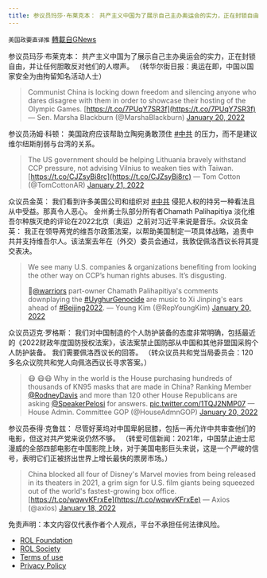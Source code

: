 ```yaml
---
title: 参议员玛莎·布莱克本： 共产主义中国为了展示自己主办奥运会的实力，正在封锁自由
---
```

`美国政要直译推` [轉載自GNews](https://gnews.org/zh-hans/1887078/)

参议员玛莎·布莱克本： 共产主义中国为了展示自己主办奥运会的实力，正在封锁自由，并让任何胆敢反对他们的人噤声。 （转华尔街日报：奥运在即，中国以国家安全为由拘留知名活动人士）



> Communist China is locking down freedom and silencing anyone who dares disagree with them in order to showcase their hosting of the Olympic Games. [https://t.co/7PUqY7SR3f](https://t.co/7PUqY7SR3f)
> — Sen. Marsha Blackburn (@MarshaBlackburn) [January 20, 2022](https://twitter.com/MarshaBlackburn/status/1484256193765945344?ref_src=twsrc%5Etfw)



参议员汤姆·科顿： 美国政府应该帮助立陶宛勇敢顶住 [#中共](https://twitter.com/hashtag/%E4%B8%AD%E5%85%B1?src=hashtag_click) 的压力，而不是建议维尔纽斯削弱与台湾的关系。



> The US government should be helping Lithuania bravely withstand CCP pressure, not advising Vilnius to weaken ties with Taiwan. [https://t.co/CJZsyBi8rc](https://t.co/CJZsyBi8rc)
> — Tom Cotton (@TomCottonAR) [January 21, 2022](https://twitter.com/TomCottonAR/status/1484332333519933443?ref_src=twsrc%5Etfw)



众议员金英： 我们看到许多美国公司和组织对 [#中共](https://twitter.com/hashtag/%E4%B8%AD%E5%85%B1?src=hashtag_click) 侵犯人权的持另一种看法且从中受益。那真令人恶心。 金州勇士队部分所有者Chamath Palihapitiya 淡化维吾尔种族灭绝的评论在2022北京（奥运）之前对习近平来说是音乐。众议员金英： 我正在领导两党的维吾尔政策法案，以帮助美国制定一项具体战略，追责中共并支持维吾尔人。该法案去年在（外交）委员会通过，我敦促佩洛西议长将其提交表决。



> We see many U.S. companies & organizations benefiting from looking the other way on CCP’s human rights abuses. It’s disgusting. 
>  
> 🏀[@warriors](https://twitter.com/warriors?ref_src=twsrc%5Etfw) part-owner Chamath Palihapitiya's comments downplaying the [#UyghurGenocide](https://twitter.com/hashtag/UyghurGenocide?src=hash&amp;ref_src=twsrc%5Etfw) are music to Xi Jinping's ears ahead of [#Beijing2022](https://twitter.com/hashtag/Beijing2022?src=hash&amp;ref_src=twsrc%5Etfw).
> — Young Kim (@RepYoungKim) [January 20, 2022](https://twitter.com/RepYoungKim/status/1484280614807379972?ref_src=twsrc%5Etfw)



众议员迈克·罗格斯： 我们对中国制造的个人防护装备的态度非常明确，包括最近的《2022财政年度国防授权法案》，该法案禁止国防部从中国和其他非盟国采购个人防护装备。 我们需要佩洛西议长的回答。 （转众议员共和党当局委员会：120多名众议院共和党人向佩洛西议长寻求答案。）



> 😷 😷😷 Why in the world is the House purchasing hundreds of thousands of KN95 masks that are made in China? Ranking Member [@RodneyDavis](https://twitter.com/RodneyDavis?ref_src=twsrc%5Etfw) and more than 120 other House Republicans are asking [@SpeakerPelosi](https://twitter.com/SpeakerPelosi?ref_src=twsrc%5Etfw) for answers. [pic.twitter.com/1TQJ2NMP07](https://t.co/1TQJ2NMP07)
> — House Admin. Committee GOP (@HouseAdmnGOP) [January 20, 2022](https://twitter.com/HouseAdmnGOP/status/1484241956037439501?ref_src=twsrc%5Etfw)



参议员泰得·克鲁兹： 尽管好莱坞对中国卑躬屈膝，包括一再允许中共审查他们的电影，但这对共产党来说仍然不够。 （转爱可信新闻：2021年，中国禁止迪士尼漫威的全部四部电影在中国影院上映，对于美国电影巨头来说，这是一个严峻的信号，表明它们正被挤出世界上增长最快的票房市场。）



> China blocked all four of Disney's Marvel movies from being released in its theaters in 2021, a grim sign for U.S. film giants being squeezed out of the world's fastest-growing box office.[https://t.co/wqwvKFrxEe](https://t.co/wqwvKFrxEe)
> — Axios (@axios) [January 18, 2022](https://twitter.com/axios/status/1483479051507585024?ref_src=twsrc%5Etfw)



 

免责声明：本文内容仅代表作者个人观点，平台不承担任何法律风险。

- [ROL Foundation](https://rolfoundation.org/)
- [ROL Society](https://rolsociety.org/)
- [Terms of use](https://gnews.org/terms-of-use-3/)
- [Privacy Policy](https://gnews.org/privacy-policy/)

